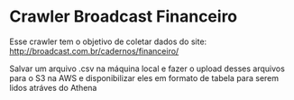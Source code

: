 # Crawler Broadcast Financeiro 

Esse crawler tem o objetivo de coletar dados do  site: http://broadcast.com.br/cadernos/financeiro/ 

Salvar um arquivo .csv na máquina local e fazer o upload desses arquivos para o S3 na AWS e disponibilizar eles em formato de tabela para serem lidos atráves do Athena
